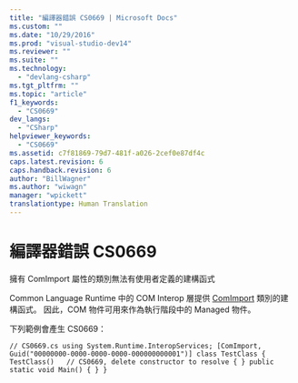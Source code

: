 ```yaml
---
title: "編譯器錯誤 CS0669 | Microsoft Docs"
ms.custom: ""
ms.date: "10/29/2016"
ms.prod: "visual-studio-dev14"
ms.reviewer: ""
ms.suite: ""
ms.technology: 
  - "devlang-csharp"
ms.tgt_pltfrm: ""
ms.topic: "article"
f1_keywords: 
  - "CS0669"
dev_langs: 
  - "CSharp"
helpviewer_keywords: 
  - "CS0669"
ms.assetid: c7f81869-79d7-481f-a026-2cef0e87df4c
caps.latest.revision: 6
caps.handback.revision: 6
author: "BillWagner"
ms.author: "wiwagn"
manager: "wpickett"
translationtype: Human Translation
---
```

# 編譯器錯誤 CS0669
擁有 ComImport 屬性的類別無法有使用者定義的建構函式  
  
 Common Language Runtime 中的 COM Interop 層提供 [ComImport](frlrfSystemRuntimeInteropServicesComImportAttributeClassTopic) 類別的建構函式。 因此，COM 物件可用來作為執行階段中的 Managed 物件。  
  
 下列範例會產生 CS0669：  
  
```  
// CS0669.cs using System.Runtime.InteropServices; [ComImport, Guid("00000000-0000-0000-0000-000000000001")] class TestClass { TestClass()   // CS0669, delete constructor to resolve { } public static void Main() { } }  
```